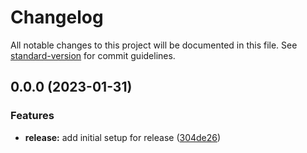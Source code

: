# Changelog

All notable changes to this project will be documented in this file. See [standard-version](https://github.com/conventional-changelog/standard-version) for commit guidelines.

## 0.0.0 (2023-01-31)


### Features

* **release:** add initial setup for release ([304de26](https://github.com/arjay00/remix-jokes-app/commit/304de2665e5dd1b524e82ebe8f03056ecdb902a7))

